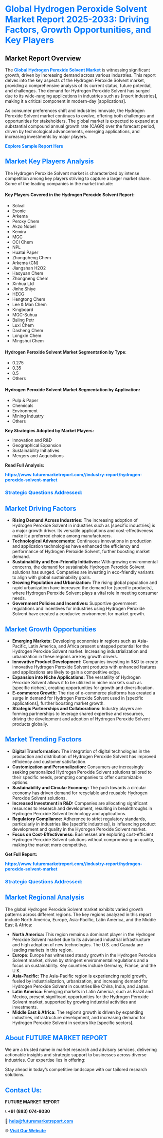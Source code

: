 <h1 style="color: #007BFF;">Global Hydrogen Peroxide Solvent Market Report 2025-2033: Driving Factors, Growth Opportunities, and Key Players</h1>

<section id="overview">
<h2>Market Report Overview</h2>
<p>The <a href="https://www.futuremarketreport.com//industry-report/hydrogen-peroxide-solvent-market" style="color: #007BFF; text-decoration: none;"><strong>Global Hydrogen Peroxide Solvent Market</strong></a> is witnessing significant growth, driven by increasing demand across various industries. This report delves into the key aspects of the Hydrogen Peroxide Solvent market, providing a comprehensive analysis of its current status, future potential, and challenges. The demand for Hydrogen Peroxide Solvent has surged due to its wide-ranging applications in industries such as [insert industries], making it a critical component in modern-day [applications].</p>
<p>As consumer preferences shift and industries innovate, the Hydrogen Peroxide Solvent market continues to evolve, offering both challenges and opportunities for stakeholders. The global market is expected to expand at a substantial compound annual growth rate (CAGR) over the forecast period, driven by technological advancements, emerging applications, and increasing investments by major players.</p>
</section>

<section id="overview">
<p><a href="https://www.futuremarketreport.com//request-sample/reportId=52914" style="color: #007BFF; text-decoration: none;"><strong>Explore Sample Report Here</strong></a></p>
</section>

<section id="key-players">
<h2 style="color: #007BFF;">Market Key Players Analysis</h2>
<p>The Hydrogen Peroxide Solvent market is characterized by intense competition among key players striving to capture a larger market share. Some of the leading companies in the market include:</p>
<h4>Key Players Covered in the Hydrogen Peroxide Solvent Report:</h4>
<ul><li>Solval</li><li>Evonic</li><li>Arkema</li><li>Peroxy Chem</li><li>Akzo Nobel</li><li>Kemira</li><li>MGC</li><li>OCI Chem</li><li>NPL</li><li>Huatai Paper</li><li>Zhongcheng Chem</li><li>Arkema (CN)</li><li>Jiangshan H2O2</li><li>Haoyuan Chem</li><li>Zhongneng Chem</li><li>Xinhua Ltd</li><li>Jinhe Shiye</li><li>HECG</li><li>Hengtong Chem</li><li>Lee &amp; Man Chem</li><li>Kingboard</li><li>MGC-Suhua</li><li>Baling Petr</li><li>Luxi Chem</li><li>Dasheng Chem</li><li>Longxin Chem</li><li>Mingshui Chem</li></ul>
<h4>Hydrogen Peroxide Solvent Market Segmentation by Type:</h4>
<ul><li>0.275</li><li>0.35</li><li>0.5</li><li>Others</li></ul>

<h4>Hydrogen Peroxide Solvent Market Segmentation by Application:</h4>
<ul><li>Pulp &amp; Paper</li><li>Chemicals</li><li>Environment</li><li>Mining Industry</li><li>Others</li></ul>
<p><strong>Key Strategies Adopted by Market Players:</strong></p>
<ul>
<li>Innovation and R&D</li>
<li>Geographical Expansion</li>
<li>Sustainability Initiatives</li>
<li>Mergers and Acquisitions</li>
</ul>
</section>

<section>
<p><strong>Read Full Analysis: </strong></p><a href="https://www.futuremarketreport.com//industry-report/hydrogen-peroxide-solvent-market" style="color: #007BFF; text-decoration: none;"><strong>https://www.futuremarketreport.com//industry-report/hydrogen-peroxide-solvent-market</strong></a>
<h3 style="color: #007BFF;">Strategic Questions Addressed:</h3>
</section>

<section id="driving-factors">
<h2 style="color: #007BFF;">Market Driving Factors</h2>
<ul>
<li><strong>Rising Demand Across Industries:</strong> The increasing adoption of Hydrogen Peroxide Solvent in industries such as [specific industries] is a major growth driver. Its versatile applications and cost-effectiveness make it a preferred choice among manufacturers.</li>
<li><strong>Technological Advancements:</strong> Continuous innovations in production and application technologies have enhanced the efficiency and performance of Hydrogen Peroxide Solvent, further boosting market demand.</li>
<li><strong>Sustainability and Eco-Friendly Initiatives:</strong> With growing environmental concerns, the demand for sustainable Hydrogen Peroxide Solvent solutions has surged. Companies are investing in eco-friendly variants to align with global sustainability goals.</li>
<li><strong>Growing Population and Urbanization:</strong> The rising global population and rapid urbanization have increased the demand for [specific products], where Hydrogen Peroxide Solvent plays a vital role in meeting consumer needs.</li>
<li><strong>Government Policies and Incentives:</strong> Supportive government regulations and incentives for industries using Hydrogen Peroxide Solvent have created a conducive environment for market growth.</li>
</ul>
</section>

<section id="growth-opportunities">
<h2 style="color: #007BFF;">Market Growth Opportunities</h2>
<ul>
<li><strong>Emerging Markets:</strong> Developing economies in regions such as Asia-Pacific, Latin America, and Africa present untapped potential for the Hydrogen Peroxide Solvent market. Increasing industrialization and urbanization in these regions are key growth drivers.</li>
<li><strong>Innovative Product Development:</strong> Companies investing in R&D to create innovative Hydrogen Peroxide Solvent products with enhanced features and applications are likely to gain a competitive edge.</li>
<li><strong>Expansion into Niche Applications:</strong> The versatility of Hydrogen Peroxide Solvent allows it to be utilized in niche markets such as [specific niches], creating opportunities for growth and diversification.</li>
<li><strong>E-commerce Growth:</strong> The rise of e-commerce platforms has created a surge in demand for Hydrogen Peroxide Solvent used in [specific applications], further boosting market growth.</li>
<li><strong>Strategic Partnerships and Collaborations:</strong> Industry players are forming partnerships to leverage shared expertise and resources, driving the development and adoption of Hydrogen Peroxide Solvent products globally.</li>
</ul>
</section>

<section id="trending-factors">
<h2 style="color: #007BFF;">Market Trending Factors</h2>
<ul>
<li><strong>Digital Transformation:</strong> The integration of digital technologies in the production and distribution of Hydrogen Peroxide Solvent has improved efficiency and customer satisfaction.</li>
<li><strong>Customization and Personalization:</strong> Consumers are increasingly seeking personalized Hydrogen Peroxide Solvent solutions tailored to their specific needs, prompting companies to offer customizable options.</li>
<li><strong>Sustainability and Circular Economy:</strong> The push towards a circular economy has driven demand for recyclable and reusable Hydrogen Peroxide Solvent solutions.</li>
<li><strong>Increased Investment in R&D:</strong> Companies are allocating significant resources to research and development, resulting in breakthroughs in Hydrogen Peroxide Solvent technology and applications.</li>
<li><strong>Regulatory Compliance:</strong> Adherence to strict regulatory standards, particularly in industries like [specific industries], is influencing product development and quality in the Hydrogen Peroxide Solvent market.</li>
<li><strong>Focus on Cost-Effectiveness:</strong> Businesses are exploring cost-efficient Hydrogen Peroxide Solvent solutions without compromising on quality, making the market more competitive.</li>
</ul>
</section>

<section>
<p><strong>Get Full Report: </strong></p><a href="https://www.futuremarketreport.com//industry-report/hydrogen-peroxide-solvent-market" style="color: #007BFF; text-decoration: none;"><strong>https://www.futuremarketreport.com//industry-report/hydrogen-peroxide-solvent-market</strong></a>
<h3 style="color: #007BFF;">Strategic Questions Addressed:</h3>
</section>


<section id="regional-analysis">
<h2 style="color: #007BFF;">Market Regional Analysis</h2>
<p>The global Hydrogen Peroxide Solvent market exhibits varied growth patterns across different regions. The key regions analyzed in this report include North America, Europe, Asia-Pacific, Latin America, and the Middle East & Africa:</p>
<ul>
<li><strong>North America:</strong> This region remains a dominant player in the Hydrogen Peroxide Solvent market due to its advanced industrial infrastructure and high adoption of new technologies. The U.S. and Canada are leading markets in this region.</li>
<li><strong>Europe:</strong> Europe has witnessed steady growth in the Hydrogen Peroxide Solvent market, driven by stringent environmental regulations and a focus on sustainability. Key countries include Germany, France, and the U.K.</li>
<li><strong>Asia-Pacific:</strong> The Asia-Pacific region is experiencing rapid growth, fueled by industrialization, urbanization, and increasing demand for Hydrogen Peroxide Solvent in countries like China, India, and Japan.</li>
<li><strong>Latin America:</strong> Emerging markets in Latin America, such as Brazil and Mexico, present significant opportunities for the Hydrogen Peroxide Solvent market, supported by growing industrial activities and investments.</li>
<li><strong>Middle East & Africa:</strong> The region’s growth is driven by expanding industries, infrastructure development, and increasing demand for Hydrogen Peroxide Solvent in sectors like [specific sectors].</li>
</ul>
</section>

<footer>
<h2 style="color: #007BFF;">About FUTURE MARKET REPORT</h2>
<p>We are a trusted name in market research and advisory services, delivering actionable insights and strategic support to businesses across diverse industries. Our expertise lies in offering:</p>

<p>Stay ahead in today’s competitive landscape with our tailored research solutions.</p>

<h2 style="color: #007BFF;">Contact Us:</h2>
<p><strong>FUTURE MARKET REPORT</strong></p>
<p>📞 <strong>+91 (883) 074-8030</strong></p>
<p>📧 <strong><a href="mailto:help@futuremarketreport.com" style="color: #007BFF;">help@futuremarketreport.com</a></strong></p>
<p>🌐 <strong><a href="https://www.futuremarketreport.com/" style="color: #007BFF;">Visit Our Website</a></strong></p>
</footer>